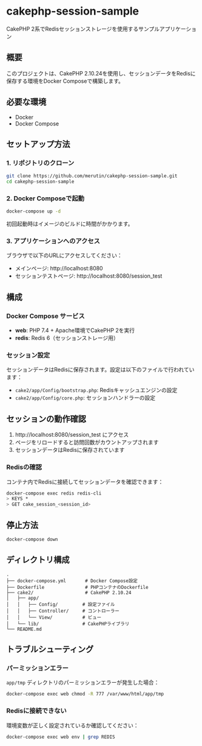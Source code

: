 # cakephp-session-sample

CakePHP 2系でRedisセッションストレージを使用するサンプルアプリケーション

## 概要

このプロジェクトは、CakePHP 2.10.24を使用し、セッションデータをRedisに保存する環境をDocker Composeで構築します。

## 必要な環境

- Docker
- Docker Compose

## セットアップ方法

### 1. リポジトリのクローン

```bash
git clone https://github.com/merutin/cakephp-session-sample.git
cd cakephp-session-sample
```

### 2. Docker Composeで起動

```bash
docker-compose up -d
```

初回起動時はイメージのビルドに時間がかかります。

### 3. アプリケーションへのアクセス

ブラウザで以下のURLにアクセスしてください：

- メインページ: http://localhost:8080
- セッションテストページ: http://localhost:8080/session_test

## 構成

### Docker Compose サービス

- **web**: PHP 7.4 + Apache環境でCakePHP 2を実行
- **redis**: Redis 6（セッションストレージ用）

### セッション設定

セッションデータはRedisに保存されます。設定は以下のファイルで行われています：

- `cake2/app/Config/bootstrap.php`: Redisキャッシュエンジンの設定
- `cake2/app/Config/core.php`: セッションハンドラーの設定

## セッションの動作確認

1. http://localhost:8080/session_test にアクセス
2. ページをリロードすると訪問回数がカウントアップされます
3. セッションデータはRedisに保存されています

### Redisの確認

コンテナ内でRedisに接続してセッションデータを確認できます：

```bash
docker-compose exec redis redis-cli
> KEYS *
> GET cake_session_<session_id>
```

## 停止方法

```bash
docker-compose down
```

## ディレクトリ構成

```
.
├── docker-compose.yml       # Docker Compose設定
├── Dockerfile               # PHPコンテナのDockerfile
├── cake2/                   # CakePHP 2.10.24
│   ├── app/
│   │   ├── Config/         # 設定ファイル
│   │   ├── Controller/     # コントローラー
│   │   └── View/           # ビュー
│   └── lib/                # CakePHPライブラリ
└── README.md
```

## トラブルシューティング

### パーミッションエラー

`app/tmp` ディレクトリのパーミッションエラーが発生した場合：

```bash
docker-compose exec web chmod -R 777 /var/www/html/app/tmp
```

### Redisに接続できない

環境変数が正しく設定されているか確認してください：

```bash
docker-compose exec web env | grep REDIS
```